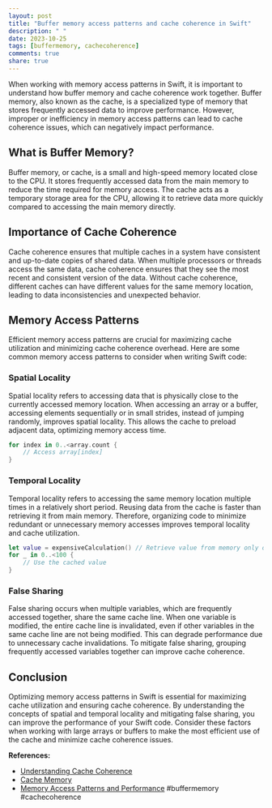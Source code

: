 ```yaml
---
layout: post
title: "Buffer memory access patterns and cache coherence in Swift"
description: " "
date: 2023-10-25
tags: [buffermemory, cachecoherence]
comments: true
share: true
---
```


When working with memory access patterns in Swift, it is important to understand how buffer memory and cache coherence work together. Buffer memory, also known as the cache, is a specialized type of memory that stores frequently accessed data to improve performance. However, improper or inefficiency in memory access patterns can lead to cache coherence issues, which can negatively impact performance.

## What is Buffer Memory?

Buffer memory, or cache, is a small and high-speed memory located close to the CPU. It stores frequently accessed data from the main memory to reduce the time required for memory access. The cache acts as a temporary storage area for the CPU, allowing it to retrieve data more quickly compared to accessing the main memory directly.

## Importance of Cache Coherence

Cache coherence ensures that multiple caches in a system have consistent and up-to-date copies of shared data. When multiple processors or threads access the same data, cache coherence ensures that they see the most recent and consistent version of the data. Without cache coherence, different caches can have different values for the same memory location, leading to data inconsistencies and unexpected behavior.

## Memory Access Patterns

Efficient memory access patterns are crucial for maximizing cache utilization and minimizing cache coherence overhead. Here are some common memory access patterns to consider when writing Swift code:

### Spatial Locality

Spatial locality refers to accessing data that is physically close to the currently accessed memory location. When accessing an array or a buffer, accessing elements sequentially or in small strides, instead of jumping randomly, improves spatial locality. This allows the cache to preload adjacent data, optimizing memory access time.

```swift
for index in 0..<array.count {
    // Access array[index]
}
```

### Temporal Locality

Temporal locality refers to accessing the same memory location multiple times in a relatively short period. Reusing data from the cache is faster than retrieving it from main memory. Therefore, organizing code to minimize redundant or unnecessary memory accesses improves temporal locality and cache utilization.

```swift
let value = expensiveCalculation() // Retrieve value from memory only once
for _ in 0..<100 {
    // Use the cached value
}
```

### False Sharing

False sharing occurs when multiple variables, which are frequently accessed together, share the same cache line. When one variable is modified, the entire cache line is invalidated, even if other variables in the same cache line are not being modified. This can degrade performance due to unnecessary cache invalidations. To mitigate false sharing, grouping frequently accessed variables together can improve cache coherence.

## Conclusion

Optimizing memory access patterns in Swift is essential for maximizing cache utilization and ensuring cache coherence. By understanding the concepts of spatial and temporal locality and mitigating false sharing, you can improve the performance of your Swift code. Consider these factors when working with large arrays or buffers to make the most efficient use of the cache and minimize cache coherence issues.

**References:**

- [Understanding Cache Coherence](https://www.geeksforgeeks.org/understanding-cache-coherence/#:~:text=Cache%20coherence%20is%20the%20coherency,order%20to%20maintain%20cache%20coherence.)
- [Cache Memory](https://www.tutorialspoint.com/computer_logical_organization/cache_memory.htm)
- [Memory Access Patterns and Performance](https://developer.apple.com/videos/play/wwdc2013/415) #buffermemory #cachecoherence